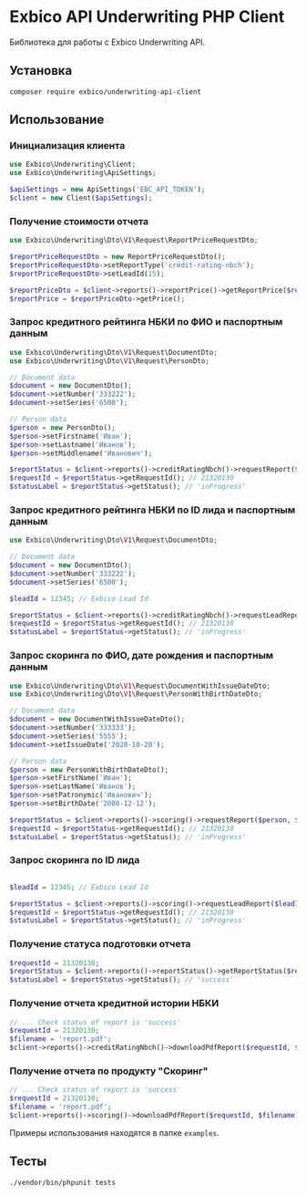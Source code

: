 # Exbico API Underwriting PHP Client

Библиотека для работы с Exbico Underwriting API.

## Установка
```
composer require exbico/underwriting-api-client
```

## Использование

### Инициализация клиента
```php
use Exbico\Underwriting\Client;
use Exbico\Underwriting\ApiSettings;

$apiSettings = new ApiSettings('EBC_API_TOKEN');
$client = new Client($apiSettings);
```

### Получение стоимости отчета
```php
use Exbico\Underwriting\Dto\V1\Request\ReportPriceRequestDto;

$reportPriceRequestDto = new ReportPriceRequestDto();
$reportPriceRequestDto->setReportType('credit-rating-nbch');
$reportPriceRequestDto->setLeadId(15);

$reportPriceDto = $client->reports()->reportPrice()->getReportPrice($reportPriceRequestDto);
$reportPrice = $reportPriceDto->getPrice();
```

### Запрос кредитного рейтинга НБКИ по ФИО и паспортным данным
```php
use Exbico\Underwriting\Dto\V1\Request\DocumentDto;
use Exbico\Underwriting\Dto\V1\Request\PersonDto;

// Document data
$document = new DocumentDto();
$document->setNumber('333222');
$document->setSeries('6500');

// Person data
$person = new PersonDto();
$person->setFirstname('Иван');
$person->setLastname('Иванов');
$person->setMiddlename('Иванович');

$reportStatus = $client->reports()->creditRatingNbch()->requestReport($person, $document);
$requestId = $reportStatus->getRequestId(); // 21320130
$statusLabel = $reportStatus->getStatus(); // 'inProgress'
```

### Запрос кредитного рейтинга НБКИ по ID лида и паспортным данным
```php
use Exbico\Underwriting\Dto\V1\Request\DocumentDto;

// Document data
$document = new DocumentDto();
$document->setNumber('333222');
$document->setSeries('6500');

$leadId = 12345; // Exbico Lead Id

$reportStatus = $client->reports()->creditRatingNbch()->requestLeadReport($leadId, $document);
$requestId = $reportStatus->getRequestId(); // 21320130
$statusLabel = $reportStatus->getStatus(); // 'inProgress'
```

### Запрос скоринга по ФИО, дате рождения и паспортным данным
```php
use Exbico\Underwriting\Dto\V1\Request\DocumentWithIssueDateDto;
use Exbico\Underwriting\Dto\V1\Request\PersonWithBirthDateDto;

// Document data
$document = new DocumentWithIssueDateDto();
$document->setNumber('333333');
$document->setSeries('5555');
$document->setIssueDate('2020-10-20');

// Person data
$person = new PersonWithBirthDateDto();
$person->setFirstName('Иван');
$person->setLastName('Иванов');
$person->setPatronymic('Иванович');
$person->setBirthDate('2000-12-12');

$reportStatus = $client->reports()->scoring()->requestReport($person, $document);
$requestId = $reportStatus->getRequestId(); // 21320130
$statusLabel = $reportStatus->getStatus(); // 'inProgress'
```

### Запрос скоринга по ID лида
```php

$leadId = 12345; // Exbico Lead Id

$reportStatus = $client->reports()->scoring()->requestLeadReport($leadId);
$requestId = $reportStatus->getRequestId(); // 21320130
$statusLabel = $reportStatus->getStatus(); // 'inProgress'
```

### Получение статуса подготовки отчета
```php
$requestId = 21320130;
$reportStatus = $client->reports()->reportStatus()->getReportStatus($requestId);
$statusLabel = $reportStatus->getStatus(); // 'success'
```

### Получение отчета кредитной истории НБКИ
```php
// ... Check status of report is 'success' 
$requestId = 21320130;
$filename = 'report.pdf';
$client->reports()->creditRatingNbch()->downloadPdfReport($requestId, $filename);
```

### Получение отчета по продукту "Скоринг"
```php
// ... Check status of report is 'success' 
$requestId = 21320130;
$filename = 'report.pdf';
$client->reports()->scoring()->downloadPdfReport($requestId, $filename);
```

Примеры использования находятся в папке `examples`.

## Тесты
```
./vendor/bin/phpunit tests
```